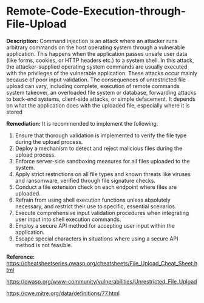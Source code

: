 # Remote-Code-Execution-through-File-Upload
**Description:** Command injection is an attack where an attacker runs arbitrary commands on the host operating system through a vulnerable application. This happens when the application passes unsafe user data (like forms, cookies, or HTTP headers etc.) to a system shell. In this attack, the attacker-supplied operating system commands are usually executed with the privileges of the vulnerable application. These attacks occur mainly because of poor input validation.
The consequences of unrestricted file upload can vary, including complete, execution of remote commands system takeover, an overloaded file system or database, forwarding attacks to back-end systems, client-side attacks, or simple defacement. It depends on what the application does with the uploaded file, especially where it is stored

**Remediation:** It is recommended to implement the following.
1.	Ensure that thorough validation is implemented to verify the file type during the upload process.
2.	Deploy a mechanism to detect and reject malicious files during the upload process.
3.	Enforce server-side sandboxing measures for all files uploaded to the system.
4.	Apply strict restrictions on all file types and known threats like viruses and ransomware, verified through file signature checks.
5.	Conduct a file extension check on each endpoint where files are uploaded.
6.	Refrain from using shell execution functions unless absolutely necessary, and restrict their use to specific, essential scenarios.
7.	Execute comprehensive input validation procedures when integrating user input into shell execution commands.
8.	Employ a secure API method for accepting user input within the application.
9.	Escape special characters in situations where using a secure API method is not feasible.

**Reference:**
https://cheatsheetseries.owasp.org/cheatsheets/File_Upload_Cheat_Sheet.html

https://owasp.org/www-community/vulnerabilities/Unrestricted_File_Upload

https://cwe.mitre.org/data/definitions/77.html

